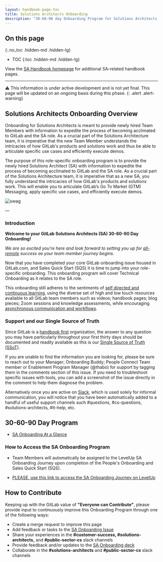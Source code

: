 ```yaml
---
layout: handbook-page-toc
title: Solutions Architects Onboarding
description: "30-60-90 day Onboarding Program for Solutions Architects (SA)."
---
```

## On this page
{:.no_toc .hidden-md .hidden-lg}

- TOC
{:toc .hidden-md .hidden-lg}

View the [SA Handbook homepage](https://about.gitlab.com/handbook/customer-success/solutions-architects/) for additional SA-related handbook pages.

---

⚠️ This information is under active development and is not yet final. This page will be updated on an ongoing basis during this phase.
{: .alert .alert-warning}


## Solutions Architects Onboarding Overview 

Onboarding for Solutions Architects is meant to provide newly hired Team Members with information to expedite the process of becoming acclimated to GitLab and the SA role. As a crucial part of the Solutions Architecture team, it is imperative that the new Team Member understands the intricacies of how GitLab's products and solutions work and thus be able to articulate specific use cases and efficiently execute demos. 

The purpose of this role-specific onboarding program is to provide the newly hired Solutions Architect (SA) with information to expedite the process of becoming acclimated to GitLab and the SA role. As a crucial part of the Solutions Architecture team, it is imperative that as a new SA, you fully understand the intricacies of how GitLab's products and solutions work. This will enable you to articulate GitLab’s Go To Market (GTM) Messaging, apply specific use cases, and efficiently execute demos. 

![swag](https://gitlab.com/gitlab-com/people-group/peopleops-eng/emails/-/raw/f300f5097b8364158541bc447ad71af2d6fad249/images/swag.png)

—

### Introduction

**Welcome to your GitLab Solutions Architects (SA) 30-60-90 Day Onboarding!**

_We are so excited you’re here and look forward to setting you up for [all-remote](https://about.gitlab.com/company/culture/all-remote/guide/) success as your team member journey begins._

Now that you have completed your core GitLab onboarding issue housed in GitLab.com, and Sales Quick Start (SQS) it is time to jump into your role-specific onboarding. This onboarding program will cover Technical Onboarding as it relates to the SA role.

This onboarding still adheres to the sentiments of [self directed and continuous learning](https://about.gitlab.com/company/culture/all-remote/self-service/), using the diverse set of high and low touch resources available to all GitLab team members such as videos; handbook pages; blog pieces; Zoom sessions and knowledge assessments, while encouraging [asynchronous communication and workflows](https://about.gitlab.com/company/culture/all-remote/asynchronous/).

### Support and our Single Source of Truth

Since GitLab is a [handbook first](https://about.gitlab.com/company/culture/all-remote/handbook-first-documentation/) organization, the answer to any question you may have particularly throughout your first thirty days should be documented and readily available as this is our [Single Source of Truth (SSoT)](https://about.gitlab.com/handbook/values/#single-source-of-truth).

If you are unable to find the information you are looking for, please be sure to reach out to your Manager; Onboarding Buddy; People Connect Team member or Enablement Program Manager (@thabo) for support by tagging them in the comments section of this issue. If you need to troubleshoot specific issues with tools, you can add a screenshot of the issue directly in the comment to help them diagnose the problem.

Alternatively once you are active on [Slack](https://about.gitlab.com/handbook/communication/#key-slack-channels), which is used solely for informal communication, you will notice that you have been automatically added to a handful of useful support channels such #questions, #cs-questions, #solutions-architects, #it-help, etc.

## 30-60-90 Day Program
* [SA Onboarding At a Glance](https://docs.google.com/presentation/d/1_4rX6svo7QC7bHBBYjABzhasS5_Gu07sMznbLe3G_Eg/edit#slide=id.g118aed8c9bf_0_193)

### How to Access the SA Onboarding Program

* Team Members will automatically be assigned to the LevelUp SA Onboarding Journey upon completion of the People's Onboarding and Sales Quick Start (SQS).

* [PLEASE, use this link to access the SA Onboarding Journey on LevelUp](https://levelup.gitlab.com/learn/learning-path/solutions-architect-30-60-90-onboarding-journey)



## How to Contribute
Keeping up with the GitLab value of **"Everyone can Contribute"**, please provide input to continuously improve this Onboarding Program through one of the following ways:
* Create a merge request to improve this page
* Add feedback or tasks to the [SA Onboarding Issue](https://gitlab.com/gitlab-com/sales-team/field-operations/enablement/-/issues/1287)
* Share your experiences in the **#customer-success, #solutions-architects,** and **#public-sector-cs** slack channels
* Provide feedback and/or updates to the [SA Onboarding deck](https://docs.google.com/presentation/d/1mRtclua-2YCvtzHxyQX2QxG8VDeNxBM2CQ0AbwfRNRI/edit#slide=id.ge787e7a9b2_0_213)
* Collaborate in the **#solutions-architects** and **#public-sector-cs** slack channels

